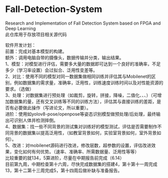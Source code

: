 # Fall-Detection-System  
Research and Implementation of Fall Detection System based on FPGA and Deep Learning  
此仓库用于存放项目相关源代码  
  
软件开发计划：  
前置：完成对基本模型的构建。  
额外：调用电脑自带的摄像头，数据传输并分类，输出结果。  
1、模型：对模型进行评估，需要多大量的数据即可达到一个良好的准确率，不足多少（学习率设置）会过拟合、泛用性变差等。  
2、对比：使用不同的模型对同一数据集做相同训练并评估其与Mobilenet的区别，例如数据集的需求量，准确率，泛用性，训练速度训练时间以及对性能资源的要求。（选做）  
3、处理：对数据集进行预处理（如裁剪，旋转，拼接，降噪，二值化、、、）（可增加数据集的量，还有交叉训练等不同的训练方法），评估其与直接训练的差距，是否有必要做此操作（写进论文，所以重要）。  
进阶：使用如yolov8-pose/openpose等姿态识别模型做预处理/后处理，最终输出可识别人体并检测摔倒。  
4、数据集：找一些不同背景的测试集对训练好的模型测试，评估是否需要制作不同背景的数据集以提高泛用性，（如教室背景如何，实验室背景如何，室外背景如何）。  
5、改进：对mobilenet源码进行改进，修改层数，超参数的设置，评估改进效果，变化如何有何优势。（速率、准确率、所需数据量、泛用性等等）  
比较重要的就134，5算进阶，尽量在中期报告前完成（6.14）  
目前第九周，中期检查第十六周，尽快完成数据集的搭建4，第十第十一周完成13，第十二第十三周完成5，第十四周后做补缺与准备报告。  

